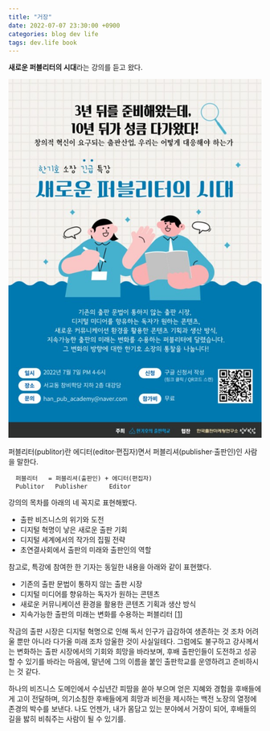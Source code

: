 ```yaml
---
title: "거장"
date: 2022-07-07 23:30:00 +0900
categories: blog dev life
tags: dev.life book
---
```


**새로운 퍼블리터의 시대**라는 강의를 듣고 왔다.

[![새로운 퍼블리터의 시대](/assets/images/220707_퍼블리터특강.jpg)](https://blog.naver.com/khhan21/222782717020)

퍼블리터(publitor)란 에디터(editor·편집자)면서 퍼블리셔(publisher·출판인)인 사람을 말한다.

```
  퍼블리터   = 퍼블리셔(출판인) + 에디터(편집자)  
  Publitor   Publisher      Editor
```

강의의 목차를 아래의 네 꼭지로 표현해봤다.

- 출판 비즈니스의 위기와 도전
- 디지털 혁명이 낳은 새로운 출판 기회  
- 디지털 세계에서의 작가의 집필 전략
- 초연결사회에서 출판의 미래와 출판인의 역할 

참고로, 특강에 참여한 한 기자는 동일한 내용을 아래와 같이 표현했다.

- 기존의 출판 문법이 통하지 않는 출판 시장
- 디지털 미디어를 향유하는 독자가 원하는 콘텐츠
- 새로운 커뮤니케이션 환경을 활용한 콘텐츠 기획과 생산 방식
- 지속가능한 출판의 미래는 변화를 수용하는 퍼블리터 [[1][1]]

작금의 출판 시장은 디지털 혁명으로 인해 독서 인구가 급감하여 생존하는 것 조차 어려울 뿐만 아니라 다가올 미래 조차 암울한 것이 사실일테다. 그럼에도 불구하고 강사께서는 변화하는 출판 시장에서의 기회와 희망을 바라보며, 후배 출판인들이 도전하고 성공할 수 있기를 바라는 마음에, 말년에 그의 이름을 붙인 출판학교를 운영하려고 준비하시는 것 같다. 

하나의 비즈니스 도메인에서 수십년간 피땀을 쏟아 부으며 얻은 지혜와 경험을 후배들에게 고이 전달하며, 의기소침한 후배들에게 희망과 비전을 제시하는 백전 노장의 열정에 존경의 박수를 보낸다. 나도 언젠가, 내가 몸담고 있는 분야에서 거장이 되어, 후배들의 길을 밣히 비춰주는 사람이 될 수 있기를.

[1]: http://www.ikoreanspirit.com/news/articleView.html?idxno=68076